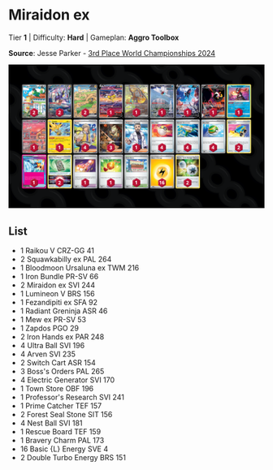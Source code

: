 # Miraidon ex

Tier **1** | Difficulty: **Hard** | Gameplan: **Aggro Toolbox**

**Source**: Jesse Parker - [3rd Place World Championships 2024](https://limitlesstcg.com/decks/list/12241)

![decklist](../../!Images/Standard/12BRS-SFA/Miraidon%20ex.png)

## List
* 1 Raikou V CRZ-GG 41
* 2 Squawkabilly ex PAL 264
* 1 Bloodmoon Ursaluna ex TWM 216
* 1 Iron Bundle PR-SV 66
* 2 Miraidon ex SVI 244
* 1 Lumineon V BRS 156
* 1 Fezandipiti ex SFA 92
* 1 Radiant Greninja ASR 46
* 1 Mew ex PR-SV 53
* 1 Zapdos PGO 29
* 2 Iron Hands ex PAR 248
* 4 Ultra Ball SVI 196
* 4 Arven SVI 235
* 2 Switch Cart ASR 154
* 3 Boss's Orders PAL 265
* 4 Electric Generator SVI 170
* 1 Town Store OBF 196
* 1 Professor's Research SVI 241
* 1 Prime Catcher TEF 157
* 2 Forest Seal Stone SIT 156
* 4 Nest Ball SVI 181
* 1 Rescue Board TEF 159
* 1 Bravery Charm PAL 173
* 16 Basic {L} Energy SVE 4
* 2 Double Turbo Energy BRS 151

